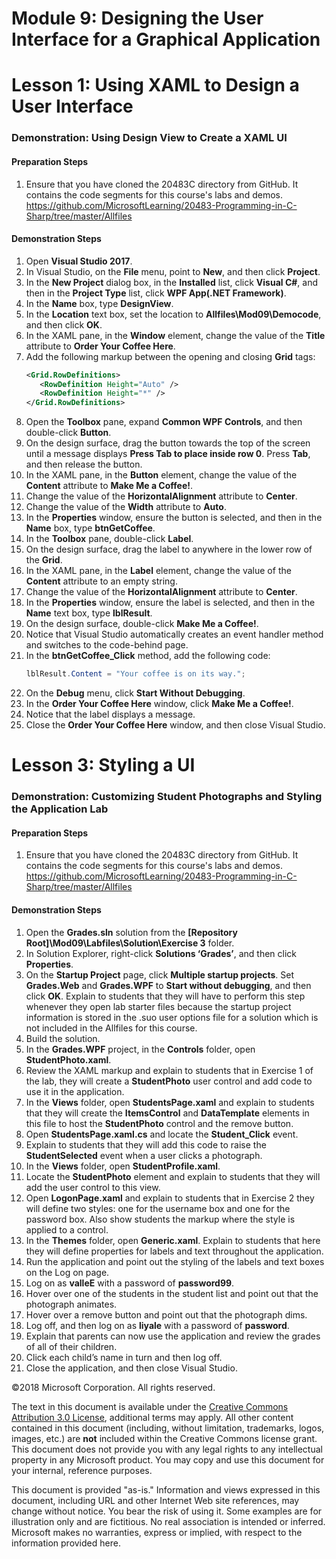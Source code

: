 # Module 9:  Designing the User Interface for a Graphical Application

# Lesson 1:  Using XAML to Design a User Interface

### Demonstration: Using Design View to Create a XAML UI

#### Preparation Steps

1. Ensure that you have cloned the 20483C directory from GitHub. It contains the code segments for this course's labs and demos. https://github.com/MicrosoftLearning/20483-Programming-in-C-Sharp/tree/master/Allfiles

#### Demonstration Steps

1. Open **Visual Studio 2017**.
2. In Visual Studio, on the **File** menu, point to **New**, and then click
    **Project**.
3.  In the **New Project** dialog box, in the **Installed** list, click **Visual
    C\#**, and then in the **Project Type** list, click **WPF App(.NET Framework)**.
4.  In the **Name** box, type **DesignView**.
5.  In the **Location** text box, set the location to **Allfiles\\Mod09\\Democode**,
    and then click **OK**.
6.  In the XAML pane, in the **Window** element, change the value of the
    **Title** attribute to **Order Your Coffee Here**.
7.  Add the following markup between the opening and closing **Grid** tags:
    ```xml
    <Grid.RowDefinitions>
       <RowDefinition Height="Auto" />
       <RowDefinition Height="*" />
    </Grid.RowDefinitions>
    ```
8.  Open the **Toolbox** pane, expand **Common WPF Controls**, and then
    double-click **Button**.
9.  On the design surface, drag the button towards the top of the screen until a
    message displays **Press Tab to place inside row 0**. Press **Tab**, and
    then release the button.
10.  In the XAML pane, in the **Button** element, change the value of the
    **Content** attribute to **Make Me a Coffee!**.
11.  Change the value of the **HorizontalAlignment** attribute to **Center**.
12.  Change the value of the **Width** attribute to **Auto**.
13.  In the **Properties** window, ensure the button is selected, and then in the
    **Name** box, type **btnGetCoffee**.
14.  In the **Toolbox** pane, double-click **Label**.
15.  On the design surface, drag the label to anywhere in the lower row of the
    **Grid**.
16.  In the XAML pane, in the **Label** element, change the value of the
    **Content** attribute to an empty string.
17. Change the value of the **HorizontalAlignment** attribute to **Center**.
18. In the **Properties** window, ensure the label is selected, and then in the
    **Name** text box, type **lblResult**.
19. On the design surface, double-click **Make Me a Coffee!**.
20. Notice that Visual Studio automatically creates an event handler method and
    switches to the code-behind page.
21. In the **btnGetCoffee_Click** method, add the following code:
    ```cs
    lblResult.Content = "Your coffee is on its way.";
    ```
22.  On the **Debug** menu, click **Start Without Debugging**.
23.  In the **Order Your Coffee Here** window, click **Make Me a Coffee!**.
24.  Notice that the label displays a message.
25.  Close the **Order Your Coffee Here** window, and then close Visual Studio.




# Lesson 3:  Styling a UI

### Demonstration: Customizing Student Photographs and Styling the Application Lab

#### Preparation Steps

1. Ensure that you have cloned the 20483C directory from GitHub. It contains the code segments for this course's labs and demos. https://github.com/MicrosoftLearning/20483-Programming-in-C-Sharp/tree/master/Allfiles

#### Demonstration Steps

1.  Open the **Grades.sln** solution from the
    **[Repository Root]\\Mod09\\Labfiles\\Solution\\Exercise 3** folder.
2.  In Solution Explorer, right-click **Solutions ‘Grades’**, and then click
    **Properties**.
3.  On the **Startup Project** page, click **Multiple startup projects**. Set
    **Grades.Web** and **Grades.WPF** to **Start without debugging**, and then
    click **OK**. Explain to students that they will have to perform this step
    whenever they open lab starter files because the startup project information
    is stored in the .suo user options file for a solution which is not included
    in the Allfiles for this course.
4.  Build the solution.
5.  In the **Grades.WPF** project, in the **Controls** folder, open
    **StudentPhoto.xaml**.
6.  Review the XAML markup and explain to students that in Exercise 1 of the
    lab, they will create a **StudentPhoto** user control and add code to use it
    in the application.
7.  In the **Views** folder, open **StudentsPage.xaml** and explain to students
    that they will create the **ItemsControl** and **DataTemplate** elements in
    this file to host the **StudentPhoto** control and the remove button.
8.  Open **StudentsPage.xaml.cs** and locate the **Student_Click** event.
9.  Explain to students that they will add this code to raise the
    **StudentSelected** event when a user clicks a photograph.
10. In the **Views** folder, open **StudentProfile.xaml**.
11. Locate the **StudentPhoto** element and explain to students that they will
    add the user control to this view.
12. Open **LogonPage.xaml** and explain to students that in Exercise 2 they will
    define two styles: one for the username box and one for the password box.
    Also show students the markup where the style is applied to a control.
13. In the **Themes** folder, open **Generic.xaml**. Explain to students that
    here they will define properties for labels and text throughout the
    application.
14. Run the application and point out the styling of the labels and text boxes
    on the Log on page.
15. Log on as **valleE** with a password of **password99**.
16. Hover over one of the students in the student list and point out that the
    photograph animates.
17. Hover over a remove button and point out that the photograph dims.
18. Log off, and then log on as **liyale** with a password of **password**.
19. Explain that parents can now use the application and review the grades of
    all of their children.
20. Click each child’s name in turn and then log off.
21. Close the application, and then close Visual Studio.





©2018 Microsoft Corporation. All rights reserved.

The text in this document is available under the  [Creative Commons Attribution 3.0 License](https://creativecommons.org/licenses/by/3.0/legalcode), additional terms may apply. All other content contained in this document (including, without limitation, trademarks, logos, images, etc.) are  **not**  included within the Creative Commons license grant. This document does not provide you with any legal rights to any intellectual property in any Microsoft product. You may copy and use this document for your internal, reference purposes.

This document is provided &quot;as-is.&quot; Information and views expressed in this document, including URL and other Internet Web site references, may change without notice. You bear the risk of using it. Some examples are for illustration only and are fictitious. No real association is intended or inferred. Microsoft makes no warranties, express or implied, with respect to the information provided here.
